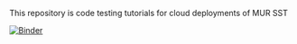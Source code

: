 This repository is code testing tutorials for cloud deployments of MUR SST

[![Binder](https://aws-uswest2-binder.pangeo.io/badge_logo.svg)](https://aws-uswest2-binder.pangeo.io/v2/gh/cgentemann/cloud_science/master)


